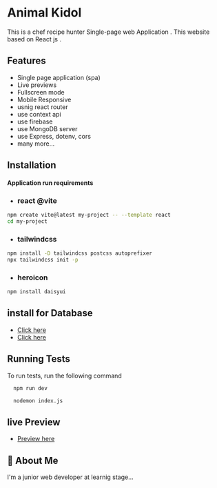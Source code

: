 
# Animal Kidol

This is a chef recipe hunter  Single-page web Application . 
This website based on React js .




## Features

- Single page application (spa)
- Live previews
- Fullscreen mode
- Mobile Responsive
- usnig react router
- use context api 
- use firebase
- use MongoDB server
- use Express, dotenv, cors
- many more...


## Installation

#### Application run requirements
- ### react @vite
```bash
npm create vite@latest my-project -- --template react
cd my-project
```
- ### tailwindcss
```bash
npm install -D tailwindcss postcss autoprefixer
npx tailwindcss init -p
```
- ### heroicon
```bash
npm install daisyui
```

## install for Database

- [Click here](https://expressjs.com/)
- [Click here](https://www.mongodb.com/atlas/database)

## Running Tests

To run tests, run the following command

```bash client Side
  npm run dev
```

```bash server Side
  nodemon index.js
```
    
## live Preview

- [Preview here](https://simple-firebase-21f88.web.app/)

## 🚀 About Me
I'm a junior web developer at learnig stage...

